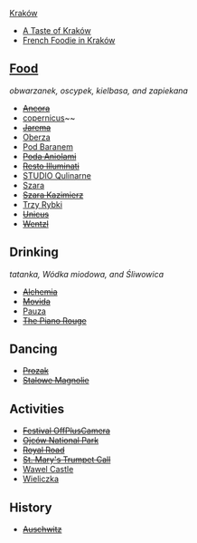 [Kraków](http://en.wikipedia.org/wiki/Kraków)

* [A Taste of Kraków](http://www.bbc.com/travel/feature/20130321-a-taste-of-krakow)
* [French Foodie in Kraków](http://frenchfoodieindublin.blogspot.co.uk/2012/10/french-foodie-in-krakow_17.html)

## [Food](https://maps.google.com/maps/ms?msid=213048725167148360720.0004da9f7893f710df18f&msa=0&ll=50.05375,19.946408&spn=0.018296,0.045447)

_obwarzanek, oscypek, kielbasa, and zapiekana_

* ~~[Ancora](http://www.ancora-restaurant.com)~~
* [copernicus](https://copernicus.hotel.com.pl/hotel-copernicus/copernicus-restaurant)~~
* ~~[Jarema](http://www.jarema.pl)~~
* [Oberza](http://www.oberza.pl)
* [Pod Baranem](http://podbaranem.com)
* ~~[Poda Aniolami](http://www.podaniolami.pl/en/)~~
* ~~[Resto Illuminati](http://restoilluminati.pl/en/)~~
* [STUDIO Qulinarne](http://www.studioqulinarne.pl)
* [Szara](http://szara.pl)
* ~~[Szara Kazimierz](http://www.szarakazimierz.pl)~~
* [Trzy Rybki](http://www.likushoteleirestauracje.pl/pl/Restauracja_Trzy_Rybki)
* ~~[Unicus](http://www.hotelunicus.pl/restauracja,4.html)~~
* ~~[Wentzl](http://www.restauracjawentzl.pl/?lang=en)~~

## Drinking

_tatanka, Wódka miodowa, and Śliwowica_

* ~~[Alchemia](http://en.alchemia.com.pl)~~
* ~~[Movida](https://www.facebook.com/movidacocktailbar)~~
* [Pauza](http://www.pauza.pl)
* ~~[The Piano Rouge](http://www.thepianorouge.com)~~

## Dancing

* ~~[Prozak](http://www.prozak.pl)~~
* ~~[Stalowe Magnolie](http://stalowemagnolie.com/?lang=en)~~

## Activities

* ~~[Festival OffPlusCamera](http://www.offpluscamera.com/en/)~~
* ~~[Ojców National Park](http://en.wikipedia.org/wiki/Ojców_National_Park)~~
* ~~[Royal Road](http://en.wikipedia.org/wiki/Royal_Road,_Kraków)~~
* ~~[St. Mary's Trumpet Call](https://en.wikipedia.org/wiki/St._Mary's_Trumpet_Call)~~
* [Wawel Castle](http://en.wikipedia.org/wiki/Wawel_Castle)
* [Wieliczka](http://en.wikipedia.org/wiki/Wieliczka)

## History

* ~~[Auschwitz](http://en.wikipedia.org/wiki/Auschwitz_concentration_camp)~~
